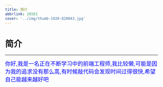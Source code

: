 ```yaml
---
title: 简介
abbrlink: 28581
cover: '../img/thumb-1920-820043.jpg'
---
```


# 简介

---

<font color=Blue size=4>你好,我是一名正在不断学习中的前端工程师,我比较懒,可能是因为我的追求没有那么高,有时候敲代码会发现时间过得很快,希望自己能越来越好吧
</font>
